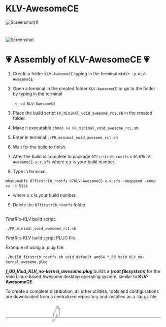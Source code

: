 # KLV-AwesomeCE
![Screenshot(1)](https://github.com/sofijacom/KLV-AwesomeCE/assets/107557749/ead3f990-fc91-43e1-a414-a17b749b4b9b)

#
![Screenshot](https://github.com/sofijacom/KLV-AwesomeCE/assets/107557749/bd707fe1-c0bf-4fa1-b6bc-cd53b4bbf5e7)

# 💗 Assembly of KLV-AwesomeCE 💗

1) Create a folder `KLV-AwesomeCE` typing in the terminal `mkdir -p KLV-AwesomeCE`

2) Open a terminal in the created folder `KLV-AwesomeCE` or go to the folder by typing in the terminal

   - `cd KLV-AwesomeCE`

3) Place the build script  `FR_minimal_void_awesome_rc1.sh` in the created folder.
   
4) Make it executable.`chmod +x FR_minimal_void_awesome_rc1.sh`

5) Enter in terminal `./FR_minimal_void_awesome_rc1.sh`

6) Wait for the build to finish.

7) After the build is complete to package `07firstrib_rootfs` into `07KLV-AwesomeCE-x.x.sfs` where x.x is your build number.

8) Type in terminal.

```
mksquashfs 07firstrib_rootfs 07KLV-AwesomeCE-x.x.sfs -noappend -comp xz -b 512k
```
  - where x.x is your build number.

9) Delete the `07firstrib_rootfs` folder.

##

FirstRib-KLV build script. 

```
./FR_minimal_void_awesome_rc1.sh
```
FirstRib-KLV build script PLUG file.

Example of using a .plug file:

```
./build_firstrib_rootfs.sh void default amd64 f_00_Void_KLV_no-kernel_awesome.plug
```

***f_00_Void_KLV_no-kernel_awesome.plug***  builds a  ***(root filesystem)***  for the Void Linux-based Awesome desktop operating system, similar to **KLV-AwesomeCE**.

To create a complete distribution, all other utilities, tools and configurations are downloaded from a centralized repository and installed as a .tar.gz file.

<p align="center">	
  <img src="https://github.com/sofijacom/sofijacom/blob/49e18fe1d7c2223884efd95af9370dcb84697427/icons_line/gray0_ctp_on_line.svg?sanitize=true" />
</p>
